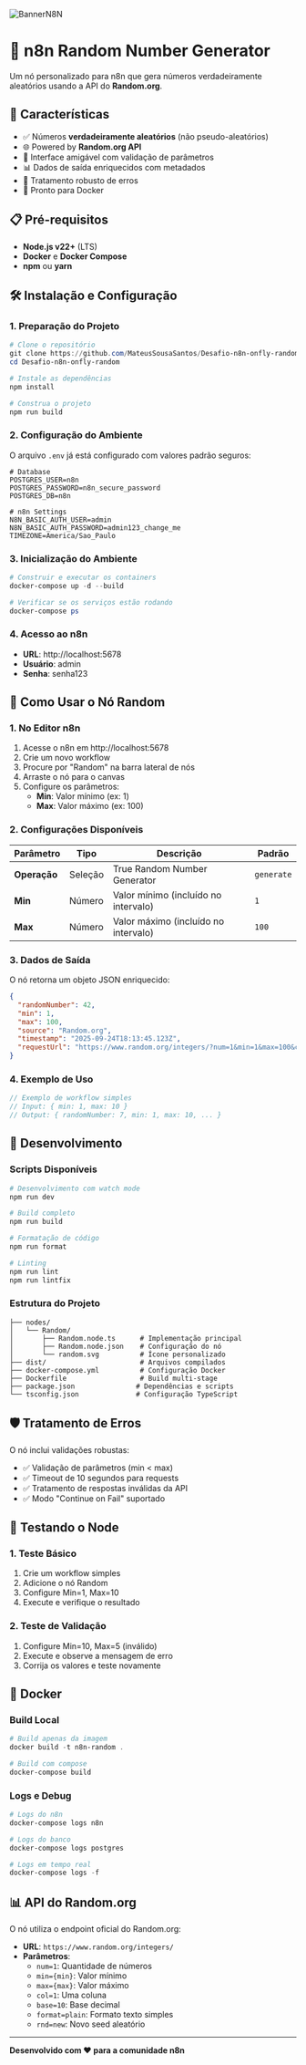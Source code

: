![BannerN8N](https://user-images.githubusercontent.com/10284570/173569848-c624317f-42b1-45a6-ab09-f0ea3c247648.png)
# 🎲 n8n Random Number Generator

Um nó personalizado para n8n que gera números verdadeiramente aleatórios usando a API do **Random.org**. 

## 🚀 Características

- ✅ Números **verdadeiramente aleatórios** (não pseudo-aleatórios)
- 🌐 Powered by **Random.org API**
- 🎯 Interface amigável com validação de parâmetros
- 📊 Dados de saída enriquecidos com metadados
- 🔧 Tratamento robusto de erros
- 🐳 Pronto para Docker

## 📋 Pré-requisitos

- **Node.js v22+** (LTS)
- **Docker** e **Docker Compose**
- **npm** ou **yarn**

## 🛠️ Instalação e Configuração

### 1. Preparação do Projeto

```powershell
# Clone o repositório
git clone https://github.com/MateusSousaSantos/Desafio-n8n-onfly-random
cd Desafio-n8n-onfly-random

# Instale as dependências
npm install

# Construa o projeto
npm run build
```

### 2. Configuração do Ambiente

O arquivo `.env` já está configurado com valores padrão seguros:

```env
# Database
POSTGRES_USER=n8n
POSTGRES_PASSWORD=n8n_secure_password
POSTGRES_DB=n8n

# n8n Settings
N8N_BASIC_AUTH_USER=admin
N8N_BASIC_AUTH_PASSWORD=admin123_change_me
TIMEZONE=America/Sao_Paulo
```

### 3. Inicialização do Ambiente

```powershell
# Construir e executar os containers
docker-compose up -d --build

# Verificar se os serviços estão rodando
docker-compose ps
```

### 4. Acesso ao n8n

- **URL**: http://localhost:5678
- **Usuário**: admin
- **Senha**: senha123

## 📖 Como Usar o Nó Random

### 1. No Editor n8n

1. Acesse o n8n em http://localhost:5678
2. Crie um novo workflow
3. Procure por "Random" na barra lateral de nós
4. Arraste o nó para o canvas
5. Configure os parâmetros:
   - **Min**: Valor mínimo (ex: 1)
   - **Max**: Valor máximo (ex: 100)

### 2. Configurações Disponíveis

| Parâmetro | Tipo | Descrição | Padrão |
|-----------|------|-----------|---------|
| **Operação** | Seleção | True Random Number Generator | `generate` |
| **Min** | Número | Valor mínimo (incluído no intervalo) | `1` |
| **Max** | Número | Valor máximo (incluído no intervalo) | `100` |

### 3. Dados de Saída

O nó retorna um objeto JSON enriquecido:

```json
{
  "randomNumber": 42,
  "min": 1,
  "max": 100,
  "source": "Random.org",
  "timestamp": "2025-09-24T18:13:45.123Z",
  "requestUrl": "https://www.random.org/integers/?num=1&min=1&max=100&col=1&base=10&format=plain&rnd=new"
}
```

### 4. Exemplo de Uso

```javascript
// Exemplo de workflow simples
// Input: { min: 1, max: 10 }
// Output: { randomNumber: 7, min: 1, max: 10, ... }
```

## 🔧 Desenvolvimento

### Scripts Disponíveis

```powershell
# Desenvolvimento com watch mode
npm run dev

# Build completo
npm run build

# Formatação de código
npm run format

# Linting
npm run lint
npm run lintfix
```

### Estrutura do Projeto

```
├── nodes/
│   └── Random/
│       ├── Random.node.ts      # Implementação principal
│       ├── Random.node.json    # Configuração do nó
│       └── random.svg          # Ícone personalizado
├── dist/                       # Arquivos compilados
├── docker-compose.yml          # Configuração Docker
├── Dockerfile                  # Build multi-stage
├── package.json               # Dependências e scripts
└── tsconfig.json              # Configuração TypeScript
```

## 🛡️ Tratamento de Erros

O nó inclui validações robustas:

- ✅ Validação de parâmetros (min < max)
- ✅ Timeout de 10 segundos para requests
- ✅ Tratamento de respostas inválidas da API
- ✅ Modo "Continue on Fail" suportado

## 🧪 Testando o Node

### 1. Teste Básico

1. Crie um workflow simples
2. Adicione o nó Random
3. Configure Min=1, Max=10
4. Execute e verifique o resultado

### 2. Teste de Validação

1. Configure Min=10, Max=5 (inválido)
2. Execute e observe a mensagem de erro
3. Corrija os valores e teste novamente

## 🐳 Docker

### Build Local

```powershell
# Build apenas da imagem
docker build -t n8n-random .

# Build com compose
docker-compose build
```

### Logs e Debug

```powershell
# Logs do n8n
docker-compose logs n8n

# Logs do banco
docker-compose logs postgres

# Logs em tempo real
docker-compose logs -f
```

## 📊 API do Random.org

O nó utiliza o endpoint oficial do Random.org:

- **URL**: `https://www.random.org/integers/`
- **Parâmetros**:
  - `num=1`: Quantidade de números
  - `min={min}`: Valor mínimo
  - `max={max}`: Valor máximo
  - `col=1`: Uma coluna
  - `base=10`: Base decimal
  - `format=plain`: Formato texto simples
  - `rnd=new`: Novo seed aleatório

---

**Desenvolvido com ❤️ para a comunidade n8n**
